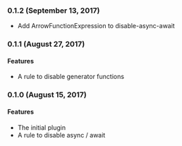 ### 0.1.2 (September 13, 2017)

* Add ArrowFunctionExpression to disable-async-await

### 0.1.1 (August 27, 2017)

#### Features

* A rule to disable generator functions

### 0.1.0 (August 15, 2017)

#### Features

* The initial plugin
* A rule to disable async / await
